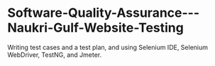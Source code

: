 # Software-Quality-Assurance---Naukri-Gulf-Website-Testing
Writing test cases and a test plan, and using Selenium IDE, Selenium WebDriver, TestNG, and Jmeter.
